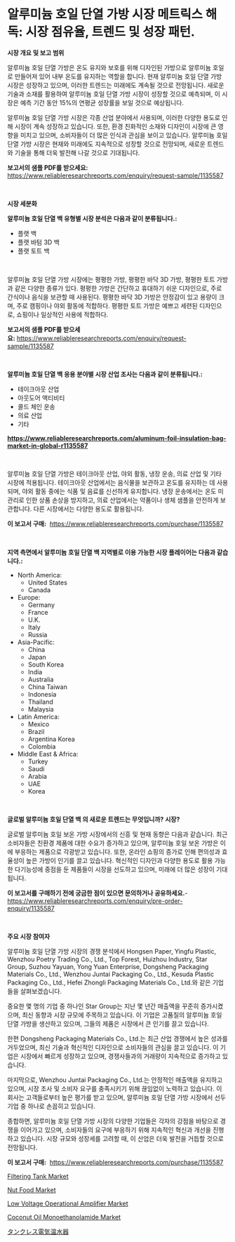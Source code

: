 <p><h1>알루미늄 호일 단열 가방 시장 메트릭스 해독: 시장 점유율, 트렌드 및 성장 패턴.</h1></p><p><strong>시장 개요 및 보고 범위</strong></p>
<p><p>알루미늄 호일 단열 가방은 온도 유지와 보호를 위해 디자인된 가방으로 알루미늄 호일로 만들어져 있어 내부 온도를 유지하는 역할을 합니다. 현재 알루미늄 호일 단열 가방 시장은 성장하고 있으며, 이러한 트렌드는 미래에도 계속될 것으로 전망됩니다. 새로운 기술과 소재를 활용하여 알루미늄 호일 단열 가방 시장이 성장할 것으로 예측되며, 이 시장은 예측 기간 동안 15%의 연평균 성장률을 보일 것으로 예상됩니다. </p><p>알루미늄 호일 단열 가방 시장은 각종 산업 분야에서 사용되며, 이러한 다양한 용도로 인해 시장이 계속 성장하고 있습니다. 또한, 환경 친화적인 소재와 디자인이 시장에 큰 영향을 미치고 있으며, 소비자들이 더 많은 인식과 관심을 보이고 있습니다. 알루미늄 호일 단열 가방 시장은 현재와 미래에도 지속적으로 성장할 것으로 전망되며, 새로운 트렌드와 기술을 통해 더욱 발전해 나갈 것으로 기대됩니다.</p></p>
<p><strong>보고서의 샘플 PDF를 받으세요:</strong> <a href="https://www.reliableresearchreports.com/enquiry/request-sample/1135587">https://www.reliableresearchreports.com/enquiry/request-sample/1135587</a></p>
<p>&nbsp;</p>
<p><strong>시장 세분화</strong></p>
<p><strong>알루미늄 호일 단열 백 유형별 시장 분석은 다음과 같이 분류됩니다.:</strong></p>
<p><ul><li>플랫 백</li><li>플랫 바텀 3D 백</li><li>플랫 토트 백</li></ul></p>
<p>&nbsp;</p>
<p><p>알루미늄 호일 단열 가방 시장에는 평평한 가방, 평평한 바닥 3D 가방, 평평한 토트 가방과 같은 다양한 종류가 있다. 평평한 가방은 간단하고 휴대하기 쉬운 디자인으로, 주로 간식이나 음식을 보관할 때 사용된다. 평평한 바닥 3D 가방은 안정감이 있고 용량이 크며, 주로 캠핑이나 야외 활동에 적합하다. 평평한 토트 가방은 예쁘고 세련된 디자인으로, 쇼핑이나 일상적인 사용에 적합하다.</p></p>
<p><strong>보고서의 샘플 PDF를 받으세요:</strong>&nbsp;<a href="https://www.reliableresearchreports.com/enquiry/request-sample/1135587">https://www.reliableresearchreports.com/enquiry/request-sample/1135587</a></p>
<p>&nbsp;</p>
<p><strong> 알루미늄 호일 단열 백 응용 분야별 시장 산업 조사는 다음과 같이 분류됩니다.:</strong></p>
<p><ul><li>테이크아웃 산업</li><li>아웃도어 액티비티</li><li>콜드 체인 운송</li><li>의료 산업</li><li>기타</li></ul></p>
<p><strong><a href="https://www.reliableresearchreports.com/aluminum-foil-insulation-bag-market-in-global-r1135587">https://www.reliableresearchreports.com/aluminum-foil-insulation-bag-market-in-global-r1135587</a></strong></p>
<p>&nbsp;</p>
<p><p>알루미늄 호일 단열 가방은 테이크아웃 산업, 야외 활동, 냉장 운송, 의료 산업 및 기타 시장에 적용됩니다. 테이크아웃 산업에서는 음식물을 보관하고 온도를 유지하는 데 사용되며, 야외 활동 중에는 식품 및 음료를 신선하게 유지합니다. 냉장 운송에서는 온도 미관리로 인한 상품 손상을 방지하고, 의료 산업에서는 약품이나 생체 샘플을 안전하게 보관합니다. 다른 시장에서는 다양한 용도로 활용됩니다.</p></p>
<p><strong>이 보고서 구매:</strong>&nbsp; <a href="https://www.reliableresearchreports.com/purchase/1135587">https://www.reliableresearchreports.com/purchase/1135587</a></p>
<p>&nbsp;</p>
<p><strong>지역 측면에서 알루미늄 호일 단열 백 지역별로 이용 가능한 시장 플레이어는 다음과 같습니다.:</strong></p>
<p><ul>
    <li>
        North America:
        <ul>
            <li>United States</li>
            <li>Canada</li>
        </ul>
    </li>
    <li>
        Europe:
        <ul>
            <li>Germany</li>
            <li>France</li>
            <li>U.K.</li>
            <li>Italy</li>
            <li>Russia</li>
        </ul>
    </li>
    <li>
        Asia-Pacific:
        <ul>
            <li>China</li>
            <li>Japan</li>
            <li>South Korea</li>
            <li>India</li>
            <li>Australia</li>
            <li>China Taiwan</li>
            <li>Indonesia</li>
            <li>Thailand</li>
            <li>Malaysia</li>
        </ul>
    </li>
    <li>
        Latin America:
        <ul>
            <li>Mexico</li>
            <li>Brazil</li>
            <li>Argentina Korea</li>
            <li>Colombia</li>
        </ul>
    </li>
    <li>
        Middle East & Africa:
        <ul>
            <li>Turkey</li>
            <li>Saudi</li>
            <li>Arabia</li>
            <li>UAE</li>
            <li>Korea</li>
        </ul>
    </li>
    </ul></p>
<p>&nbsp;</p>
<p><strong>글로벌 알루미늄 호일 단열 백 의 새로운 트렌드는 무엇입니까? 시장?</strong></p>
<p><p>글로벌 알루미늄 호일 보온 가방 시장에서의 신흥 및 현재 동향은 다음과 같습니다. 최근 소비자들은 친환경 제품에 대한 수요가 증가하고 있으며, 알루미늄 호일 보온 가방은 이에 부응하는 제품으로 각광받고 있습니다. 또한, 온라인 쇼핑의 증가로 인해 편의성과 효율성이 높은 가방이 인기를 끌고 있습니다. 혁신적인 디자인과 다양한 용도로 활용 가능한 다기능성에 중점을 둔 제품들이 시장을 선도하고 있으며, 미래에 더 많은 성장이 기대됩니다.</p></p>
<p><strong>이 보고서를 구매하기 전에 궁금한 점이 있으면 문의하거나 공유하세요.</strong>- <a href="https://www.reliableresearchreports.com/enquiry/pre-order-enquiry/1135587">https://www.reliableresearchreports.com/enquiry/pre-order-enquiry/1135587</a></p>
<p>&nbsp;</p>
<p><strong>주요 시장 참여자</strong></p>
<p><p>알루미늄 호일 단열 가방 시장의 경쟁 분석에서 Hongsen Paper, Yingfu Plastic, Wenzhou Poetry Trading Co., Ltd., Top Forest, Huizhou Industry, Star Group, Suzhou Yayuan, Yong Yuan Enterprise, Dongsheng Packaging Materials Co., Ltd., Wenzhou Juntai Packaging Co., Ltd., Kesuda Plastic Packaging Co., Ltd., Hefei Zhongli Packaging Materials Co., Ltd.와 같은 기업들을 살펴보겠습니다.</p><p>중요한 몇 명의 기업 중 하나인 Star Group는 지난 몇 년간 매출액을 꾸준히 증가시켰으며, 최신 동향과 시장 규모에 주목하고 있습니다. 이 기업은 고품질의 알루미늄 호일 단열 가방을 생산하고 있으며, 그들의 제품은 시장에서 큰 인기를 끌고 있습니다.</p><p>한편 Dongsheng Packaging Materials Co., Ltd.는 최근 산업 경쟁에서 높은 성과를 거두었으며, 최신 기술과 혁신적인 디자인으로 소비자들의 관심을 끌고 있습니다. 이 기업은 시장에서 빠르게 성장하고 있으며, 경쟁사들과의 거래량이 지속적으로 증가하고 있습니다.</p><p>마지막으로, Wenzhou Juntai Packaging Co., Ltd.는 안정적인 매출액을 유지하고 있으며, 시장 조사 및 소비자 요구를 충족시키기 위해 끊임없이 노력하고 있습니다. 이 회사는 고객들로부터 높은 평가를 받고 있으며, 알루미늄 호일 단열 가방 시장에서 선두 기업 중 하나로 손꼽히고 있습니다.</p><p>종합하면, 알루미늄 호일 단열 가방 시장의 다양한 기업들은 각자의 강점을 바탕으로 경쟁을 이어가고 있으며, 소비자들의 요구에 부응하기 위해 지속적인 혁신과 개선을 진행하고 있습니다. 시장 규모와 성장세를 고려할 때, 이 산업은 더욱 발전을 거듭할 것으로 전망됩니다.</p></p>
<p><strong>이 보고서 구매:</strong>&nbsp;&nbsp;<a href="https://www.reliableresearchreports.com/purchase/1135587">https://www.reliableresearchreports.com/purchase/1135587</a></p>
<p><p><a href="https://github.com/abdelrhmankishk22/Market-Research-Report-List-4/blob/main/filtering-tank-market.md">Filtering Tank Market</a></p><p><a href="https://artistic-helicopter-ca9.notion.site/Nut-Food-Market-Share-Evolution-and-Market-Growth-Trends-2024-2031-23509a8dfd0b4aad87828fccd34022d2">Nut Food Market</a></p><p><a href="https://www.linkedin.com/pulse/low-voltage-operational-amplifier-market-size-trends-complete-4suwc?trackingId=GsZzxts1d%2BFggd2PFgj4vw%3D%3D">Low Voltage Operational Amplifier Market</a></p><p><a href="https://issuu.com/reportprime-2/docs/coconut-oil-monoethanolamide-market-size-2030.pptx">Coconut Oil Monoethanolamide Market</a></p><p><a href="https://github.com/lrlmopnhwd79300/Market-Research-Report-List-1/blob/main/546092829084.md">タンクレス電気温水器</a></p></p>